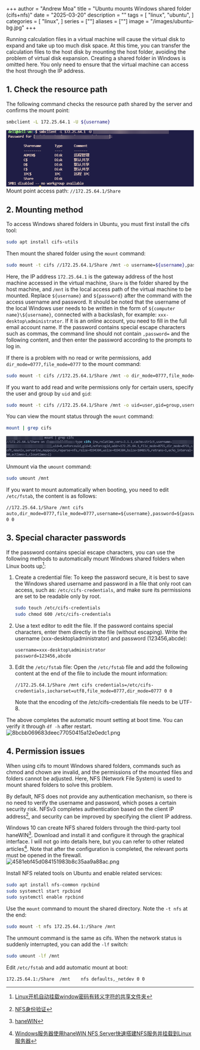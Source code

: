 +++
author = "Andrew Moa"
title = "Ubuntu mounts Windows shared folder (cifs+nfs)"
date = "2025-03-20"
description = ""
tags = [
    "linux",
    "ubuntu",
]
categories = [
    "linux",
]
series = [""]
aliases = [""]
image = "/images/ubuntu-bg.jpg"
+++

Running calculation files in a virtual machine will cause the virtual disk to expand and take up too much disk space. At this time, you can transfer the calculation files to the host disk by mounting the host folder, avoiding the problem of virtual disk expansion.
Creating a shared folder in Windows is omitted here. You only need to ensure that the virtual machine can access the host through the IP address.

## 1. Check the resource path

The following command checks the resource path shared by the server and confirms the mount point:
```Bash
smbclient -L 172.25.64.1 -U ${username}
```

![915cf6282a8325b667b52d37dea315f0.png](./images/915cf6282a8325b667b52d37dea315f0.png)
Mount point access path: `//172.25.64.1/Share`

## 2. Mounting method

To access Windows shared folders in Ubuntu, you must first install the cifs tool:
```Bash
sudo apt install cifs-utils
```

Then mount the shared folder using the `mount` command:
```Bash
sudo mount -t cifs //172.25.64.1/Share /mnt -o username=${username},password=${password}
```
Here, the IP address `172.25.64.1` is the gateway address of the host machine accessed in the virtual machine, `Share` is the folder shared by the host machine, and `/mnt` is the local access path of the virtual machine to be mounted. Replace `${username}` and `${password}` after the command with the access username and password.
It should be noted that the username of the local Windows user needs to be written in the form of `${computer name}\${username}`, connected with a backslash, for example: `xxx-desktop\administrator`. If it is an online account, you need to fill in the full email account name.
If the password contains special escape characters such as commas, the command line should not contain `,password=` and the following content, and then enter the password according to the prompts to log in.

If there is a problem with no read or write permissions, add `dir_mode=0777,file_mode=0777` to the mount command:
```Bash
sudo mount -t cifs //172.25.64.1/Share /mnt -o dir_mode=0777,file_mode=0777,username=${username},password=${password}
```

If you want to add read and write permissions only for certain users, specify the user and group by `uid` and `gid`:
```Bash
sudo mount -t cifs //172.25.64.1/Share /mnt -o uid=user,gid=group,username=${username},password=${password}
```

You can view the mount status through the `mount` command:
```Bash
mount | grep cifs
```
![b9e4cda2700bd92ba7d89159f79cc007.png](./images/b9e4cda2700bd92ba7d89159f79cc007.png)

Unmount via the `umount` command:
```Bash
sudo umount /mnt
```

If you want to mount automatically when booting, you need to edit `/etc/fstab`, the content is as follows:
```text
//172.25.64.1/Share /mnt cifs auto,dir_mode=0777,file_mode=0777,username=${username},password=${password} 0 0
```

## 3. Special character passwords

If the password contains special escape characters, you can use the following methods to automatically mount Windows shared folders when Linux boots up[^1]:

1. Create a credential file: To keep the password secure, it is best to save the Windows shared username and password in a file that only root can access, such as: `/etc/cifs-credentials`, and make sure its permissions are set to be readable only by root.
   ```Bash
   sudo touch /etc/cifs-credentials
   sudo chmod 600 /etc/cifs-credentials
   ```

2. Use a text editor to edit the file. If the password contains special characters, enter them directly in the file (without escaping). Write the username (xxx-desktop\administrator) and password (123456,abcde):

   ```text
   username=xxx-desktop\administrator
   password=123456,abcde
   ```
3. Edit the `/etc/fstab` file: Open the `/etc/fstab` file and add the following content at the end of the file to include the mount information:
    ```text
   //172.25.64.1/Share /mnt cifs credentials=/etc/cifs-credentials,iocharset=utf8,file_mode=0777,dir_mode=0777 0 0
   ```
	Note that the encoding of the /etc/cifs-credentials file needs to be UTF-8.

The above completes the automatic mount setting at boot time. You can verify it through `df -h` after restart.
![8bcbb069683deec77050415a12e0edc1.png](./images/8bcbb069683deec77050415a12e0edc1.png)

## 4. Permission issues

When using cifs to mount Windows shared folders, commands such as chmod and chown are invalid, and the permissions of the mounted files and folders cannot be adjusted. Here, NFS (Network File System) is used to mount shared folders to solve this problem.

By default, NFS does not provide any authentication mechanism, so there is no need to verify the username and password, which poses a certain security risk. NFSv3 completes authentication based on the client IP address[^2], and security can be improved by specifying the client IP address.

Windows 10 can create NFS shared folders through the third-party tool haneWIN[^3]. Download and install it and configure it through the graphical interface. I will not go into details here, but you can refer to other related articles[^4]. Note that after the configuration is completed, the relevant ports must be opened in the firewall.
![4581ebf45d084151983b8c35aa9a88ac.png](./images/4581ebf45d084151983b8c35aa9a88ac.png)

Install NFS related tools on Ubuntu and enable related services:
```Bash
sudo apt install nfs-common rpcbind
sudo systemctl start rpcbind
sudo systemctl enable rpcbind
```

Use the `mount` command to mount the shared directory. Note the `-t nfs` at the end:
```Bash
sudo mount -t nfs 172.25.64.1:/Share /mnt 
```

The unmount command is the same as cifs. When the network status is suddenly interrupted, you can add the `-lf` switch:
```Bash
sudo umount -lf /mnt
```

Edit `/etc/fstab` and add automatic mount at boot:
```text
172.25.64.1:/Share	/mnt	nfs	defaults,_netdev 0 0
```

[^1]: [Linux开机自动挂载window密码有转义字符的共享文件夹](https://blog.csdn.net/qq_37959253/article/details/135715798)

[^2]: [NFS身份验证](https://developer.aliyun.com/article/1629577)

[^3]: [haneWIN](https://www.hanewin.net/nfs-e.htm)

[^4]: [Windows服务器使用haneWIN NFS Server快速搭建NFS服务并挂载到Linux服务器](https://cloud.tencent.com/developer/article/2404222)
